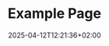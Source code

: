 ---
weight: 201
title: "Example Page"
description: ""
icon: "article"
date: "2025-04-12T12:21:36+02:00"
lastmod: "2025-04-12T12:21:36+02:00"
draft: false
---